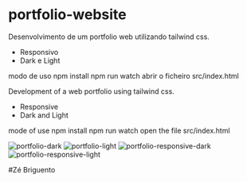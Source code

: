 # portfolio-website
Desenvolvimento de um portfolio web utilizando tailwind css.
- Responsivo
- Dark e Light

modo de uso
    npm install
    npm run watch
    abrir o ficheiro src/index.html

Development of a web portfolio using tailwind css.
- Responsive
- Dark and Light

mode of use
    npm install
    npm run watch
    open the file src/index.html

![portfolio-dark](https://github.com/ZeBriguento/portfolio-website/assets/115956402/164742ab-7a95-4a41-9f62-d0312d4b0800)
![portfolio-light](https://github.com/ZeBriguento/portfolio-website/assets/115956402/2fcf9662-60ae-46ab-9914-6d5ec4021011)
![portfolio-responsive-dark](https://github.com/ZeBriguento/portfolio-website/assets/115956402/175e8df8-eba7-435e-9e53-6933787dae52)
![portfolio-responsive-light](https://github.com/ZeBriguento/portfolio-website/assets/115956402/ddcdb9ca-35a2-40b7-888f-8cc424842f60)


#Zé Briguento


